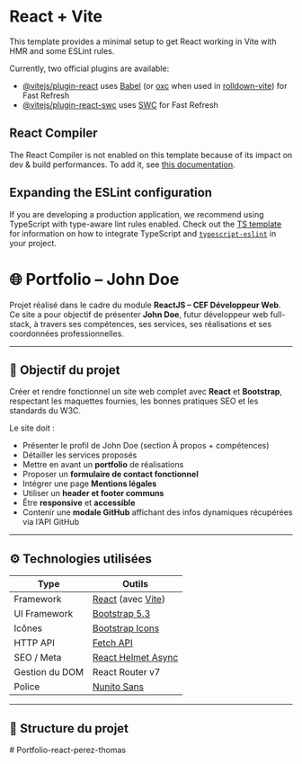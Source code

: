 # React + Vite

This template provides a minimal setup to get React working in Vite with HMR and some ESLint rules.

Currently, two official plugins are available:

- [@vitejs/plugin-react](https://github.com/vitejs/vite-plugin-react/blob/main/packages/plugin-react) uses [Babel](https://babeljs.io/) (or [oxc](https://oxc.rs) when used in [rolldown-vite](https://vite.dev/guide/rolldown)) for Fast Refresh
- [@vitejs/plugin-react-swc](https://github.com/vitejs/vite-plugin-react/blob/main/packages/plugin-react-swc) uses [SWC](https://swc.rs/) for Fast Refresh

## React Compiler

The React Compiler is not enabled on this template because of its impact on dev & build performances. To add it, see [this documentation](https://react.dev/learn/react-compiler/installation).

## Expanding the ESLint configuration

If you are developing a production application, we recommend using TypeScript with type-aware lint rules enabled. Check out the [TS template](https://github.com/vitejs/vite/tree/main/packages/create-vite/template-react-ts) for information on how to integrate TypeScript and [`typescript-eslint`](https://typescript-eslint.io) in your project.
# 🌐 Portfolio – John Doe

Projet réalisé dans le cadre du module **ReactJS – CEF Développeur Web**.  
Ce site a pour objectif de présenter **John Doe**, futur développeur web full-stack, à travers ses compétences, ses services, ses réalisations et ses coordonnées professionnelles.

---

## 🧩 Objectif du projet

Créer et rendre fonctionnel un site web complet avec **React** et **Bootstrap**, respectant les maquettes fournies, les bonnes pratiques SEO et les standards du W3C.

Le site doit :
- Présenter le profil de John Doe (section À propos + compétences)
- Détailler les services proposés
- Mettre en avant un **portfolio** de réalisations
- Proposer un **formulaire de contact fonctionnel**
- Intégrer une page **Mentions légales**
- Utiliser un **header et footer communs**
- Être **responsive** et **accessible**
- Contenir une **modale GitHub** affichant des infos dynamiques récupérées via l’API GitHub

---

## ⚙️ Technologies utilisées

| Type | Outils |
|------|---------|
| Framework | [React](https://react.dev/) (avec [Vite](https://vitejs.dev/)) |
| UI Framework | [Bootstrap 5.3](https://getbootstrap.com/) |
| Icônes | [Bootstrap Icons](https://icons.getbootstrap.com/) |
| HTTP API | [Fetch API](https://developer.mozilla.org/fr/docs/Web/API/Fetch_API) |
| SEO / Meta | [React Helmet Async](https://www.npmjs.com/package/react-helmet-async) |
| Gestion du DOM | React Router v7 |
| Police | [Nunito Sans](https://fonts.google.com/specimen/Nunito+Sans) |

---

## 🧱 Structure du projet

#   P o r t f o l i o - r e a c t - p e r e z - t h o m a s  
 